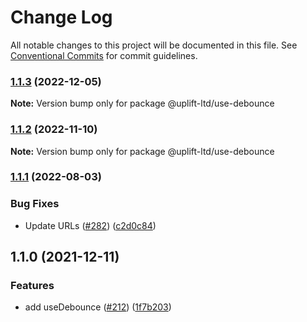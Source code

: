 # Change Log

All notable changes to this project will be documented in this file. See
[Conventional Commits](https://conventionalcommits.org) for commit guidelines.

### [1.1.3](https://github.com/uplift-ltd/nexus/compare/@uplift-ltd/use-debounce@1.1.2...@uplift-ltd/use-debounce@1.1.3) (2022-12-05)

**Note:** Version bump only for package @uplift-ltd/use-debounce

### [1.1.2](https://github.com/uplift-ltd/nexus/compare/@uplift-ltd/use-debounce@1.1.1...@uplift-ltd/use-debounce@1.1.2) (2022-11-10)

**Note:** Version bump only for package @uplift-ltd/use-debounce

### [1.1.1](https://github.com/uplift-ltd/nexus/compare/@uplift-ltd/use-debounce@1.1.0...@uplift-ltd/use-debounce@1.1.1) (2022-08-03)

### Bug Fixes

- Update URLs ([#282](https://github.com/uplift-ltd/nexus/issues/282))
  ([c2d0c84](https://github.com/uplift-ltd/nexus/commit/c2d0c843c8eb18c4a9ae360ee2d840f5be388fac))

## 1.1.0 (2021-12-11)

### Features

- add useDebounce ([#212](https://github.com/uplift-ltd/nexus/issues/212))
  ([1f7b203](https://github.com/uplift-ltd/nexus/commit/1f7b203f92dd37ece87e5e8a74fbbe5b9e13ee9e))
